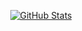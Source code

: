 <p align="center">
    <a href="https://github.com/P3TERX">
      <img alt="GitHub Stats" src="https://github-readme-stats.vercel.app/api?username=SuLingGG&hide=["issues","prs"]&show_icons=true" />
    </a>
</p>
